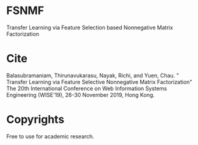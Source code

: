 # FSNMF
Transfer Learning via Feature Selection based Nonnegative Matrix Factorization

# Cite
Balasubramaniam, Thirunavukarasu, Nayak, Richi, and Yuen, Chau. " Transfer Learning via Feature Selective Nonnegative Matrix Factorization" The 20th International Conference on Web Information Systems Engineering (WISE'19), 26-30 November 2019, Hong Kong. 

# Copyrights
Free to use for academic research. 
